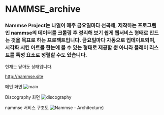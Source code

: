 # NAMMSE_archive

### Nammse Project는 나얼이 매주 금요일마다 선곡해, 제작하는 프로그램인 nammse의 데이터를 크롤링 후 정리해 보기 쉽게 웹서비스 형태로 만드는 것을 목표로 하는 프로젝트입니다. 금요일마다 자동으로 업데이트되며, 시각화 시킨 아트를 한눈에 볼 수 있는 형태로 제공할 뿐 아니라 플레이 리스트를 특정 요소로 정렬할 수도 있습니다.

현재는 닫아둔 상태입니다.

http://nammse.site


메인 화면
![main](https://github.com/YeyesEngineering/NAMMSE_archive/assets/161423812/1edf8e6e-79f2-4ad8-87e0-886161674548)


Discography 화면
![discography](https://github.com/YeyesEngineering/NAMMSE_archive/assets/161423812/ba04358c-21b9-43f0-9b20-5b83bfc2d9e0)

nammse 서비스 구조도
![Nammse - Architecture](https://github.com/YeyesEngineering/NAMMSE_archive/assets/161423812/4be969b3-8d65-48b7-b3f7-17de463f186b))
